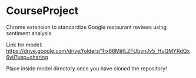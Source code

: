 # CourseProject

Chrome extension to standardize Google restaurant reviews using sentiment analysis

Link for model: https://drive.google.com/drive/folders/1hx66MiifLZFUbvnJv5_HuQMYRdQx6viI?usp=sharing

Place inside model directory once you have cloned the repository!
